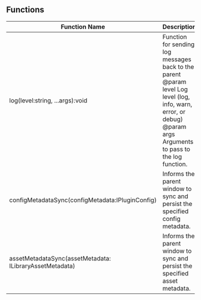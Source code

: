 ## Functions

| Function Name | Description |
| --------------------- | ------------------- |
| log(level:string, ...args):void |    Function for sending log messages back to the parent <br/> @param level Log level (log, info, warn, error, or debug) <br/> @param args Arguments to pass to the log function.|
| configMetadataSync(configMetadata:IPluginConfig) | Informs the parent window to sync and persist the specified config metadata. |
| assetMetadataSync(assetMetadata: ILibraryAssetMetadata) | Informs the parent window to sync and persist the specified asset metadata. |
